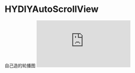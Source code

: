 # HYDIYAutoScrollView
自己造的轮播图
![pdf](https://github.com/lbjhzj/HYDIYAutoScrollView/blob/master/HYScrollViewService结构设计.pdf)
